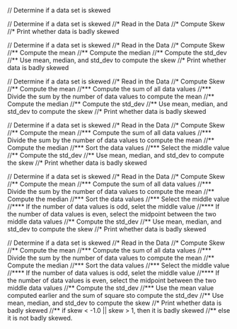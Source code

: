 // Determine if a data set is skewed

// Determine if a data set is skewed
//* Read in the Data
//* Compute Skew
//* Print whether data is badly skewed

// Determine if a data set is skewed
//* Read in the Data
//* Compute Skew
//** Compute the mean
//** Compute the median
//** Compute the std_dev
//** Use mean, median, and std_dev to compute the skew
//* Print whether data is badly skewed

// Determine if a data set is skewed
//* Read in the Data
//* Compute Skew
//** Compute the mean
//*** Compute the sum of all data values
//*** Divide the sum by the number of data values to compute the mean
//** Compute the median
//** Compute the std_dev
//** Use mean, median, and std_dev to compute the skew
//* Print whether data is badly skewed

// Determine if a data set is skewed
//* Read in the Data
//* Compute Skew
//** Compute the mean
//*** Compute the sum of all data values
//*** Divide the sum by the number of data values to compute the mean
//** Compute the median
//*** Sort the data values
//*** Select the middle value
//** Compute the std_dev
//** Use mean, median, and std_dev to compute the skew
//* Print whether data is badly skewed

// Determine if a data set is skewed
//* Read in the Data
//* Compute Skew
//** Compute the mean
//*** Compute the sum of all data values
//*** Divide the sum by the number of data values to compute the mean
//** Compute the median
//*** Sort the data values
//*** Select the middle value
//**** If the number of data values is odd, selet the middle value
//**** If the number of data values is even, select the midpoint between the
       two middle data values
//** Compute the std_dev
//** Use mean, median, and std_dev to compute the skew
//* Print whether data is badly skewed

// Determine if a data set is skewed
//* Read in the Data
//* Compute Skew
//** Compute the mean
//*** Compute the sum of all data values
//*** Divide the sum by the number of data values to compute the mean
//** Compute the median
//*** Sort the data values
//*** Select the middle value
//**** If the number of data values is odd, selet the middle value
//**** If the number of data values is even, select the midpoint between the
       two middle data values
//** Compute the std_dev
//*** Use the mean value computed earlier and the sum of square sto compute the
      std_dev
//** Use mean, median, and std_dev to compute the skew
//* Print whether data is badly skewed
//** if skew < -1.0 || skew > 1, then it is badly skewed
//** else it is not badly skewed.

